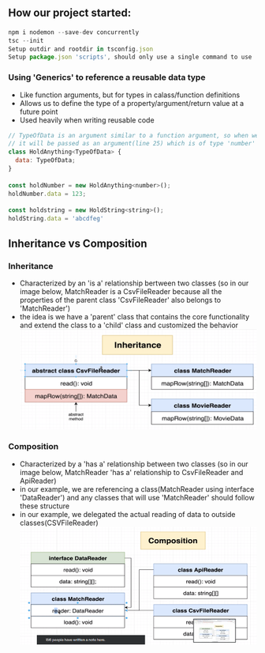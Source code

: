 ## How our project started:

```javascript
npm i nodemon --save-dev concurrently
tsc --init
Setup outdir and rootdir in tsconfig.json
Setup package.json 'scripts', should only use a single command to use 'concurrently' and 'nodemon'

```

### Using 'Generics' to reference a reusable data type

- Like function arguments, but for types in calass/function definitions
- Allows us to define the type of a property/argument/return value at a future point
- Used heavily when writing reusable code

```javascript
// TypeOfData is an argument similar to a function argument, so when we pass an argument to HoldAnything
// it will be passed as an argument(line 25) which is of type 'number'
class HoldAnything<TypeOfData> {
  data: TypeOfData;
}

const holdNumber = new HoldAnything<number>();
holdNumber.data = 123;

const holdstring = new HoldString<string>();
holdString.data = 'abcdfeg'


```

## Inheritance vs Composition

### Inheritance

- Characterized by an 'is a' relationship bertween two classes (so in our image below, MatchReader is a CsvFileReader because all the properties of the parent class 'CsvFileReader' also belongs to 'MatchReader')
- the idea is we have a 'parent' class that contains the core functionality and extend the class to a 'child' class and customized the behavior
  ![](images/inheritance.png)

### Composition

- Characterized by a 'has a' relationship between two classes (so in our image below, MatchReader 'has a' relationship to CsvFileReader and ApiReader)
- in our example, we are referencing a class(MatchReader using interface 'DataReader') and any classes that will use 'MatchReader' should follow these structure
- in our example, we delegated the actual reading of data to outside classes(CSVFileReader)
  ![](images/composition.png)
